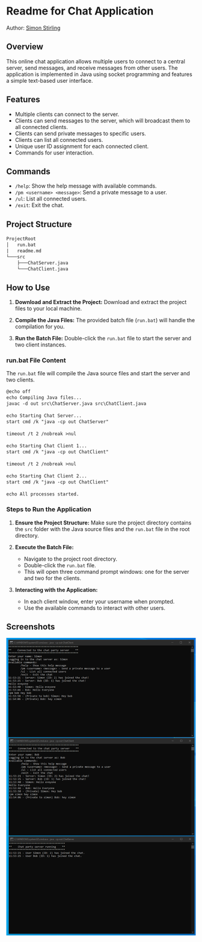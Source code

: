 # Readme for Chat Application

Author: [Simon Stirling](https://bestdev.co.il)

## Overview

This online chat application allows multiple users to connect to a central server, send messages, and receive messages from other users. The application is implemented in Java using socket programming and features a simple text-based user interface.

## Features

- Multiple clients can connect to the server.
- Clients can send messages to the server, which will broadcast them to all connected clients.
- Clients can send private messages to specific users.
- Clients can list all connected users.
- Unique user ID assignment for each connected client.
- Commands for user interaction.

## Commands

- `/help`: Show the help message with available commands.
- `/pm <username> <message>`: Send a private message to a user.
- `/ul`: List all connected users.
- `/exit`: Exit the chat.

## Project Structure

```plaintext
ProjectRoot
│   run.bat
|   readme.md
└───src
    ├───ChatServer.java
    └───ChatClient.java
```

## How to Use

1. **Download and Extract the Project:**
   Download and extract the project files to your local machine.

2. **Compile the Java Files:**
   The provided batch file (`run.bat`) will handle the compilation for you.

3. **Run the Batch File:**
   Double-click the `run.bat` file to start the server and two client instances.

### run.bat File Content

The `run.bat` file will compile the Java source files and start the server and two clients.

```batch
@echo off
echo Compiling Java files...
javac -d out src\ChatServer.java src\ChatClient.java

echo Starting Chat Server...
start cmd /k "java -cp out ChatServer"

timeout /t 2 /nobreak >nul

echo Starting Chat Client 1...
start cmd /k "java -cp out ChatClient"

timeout /t 2 /nobreak >nul

echo Starting Chat Client 2...
start cmd /k "java -cp out ChatClient"

echo All processes started.
```

### Steps to Run the Application

1. **Ensure the Project Structure:**
   Make sure the project directory contains the `src` folder with the Java source files and the `run.bat` file in the root directory.

2. **Execute the Batch File:**

   - Navigate to the project root directory.
   - Double-click the `run.bat` file.
   - This will open three command prompt windows: one for the server and two for the clients.

3. **Interacting with the Application:**
   - In each client window, enter your username when prompted.
   - Use the available commands to interact with other users.

## Screenshots

![Chat Application Screenshot](Screenshot.png)
